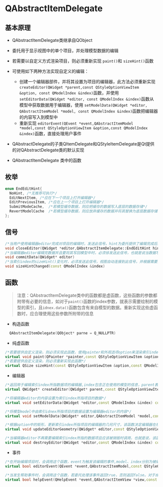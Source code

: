 # QAbstractItemDelegate

## 基本原理

* QAbstractItemDelegate类继承自QObject
* 委托用于显示视图中的单个项目，并处理模型数据的编辑
* 若需要以自定义方式渲染项目，则必须重新实现 ``paint()``和 ``sizeHint()``函数
* 可使用如下两种方法实现自定义的编辑：

  * 创建一个编辑器部件，并将其设置为项目的编辑器，此方法必须重新实现 `createEditor(QWidget *parent,const QStyleOptionViewItem &option, const QModelIndex &index)`函数，并使用 `setEditorData(QWidget *editor, const QModelIndex &index)`函数从模型中获取数据用于编辑器，使用 `setModelData(QWidget *editor, QAbstractItemModel *model, const QModelIndex &index)`函数把编辑器的内容写入到模型中
  * 重新实现 `editorEvent(QEvent *event,QAbstractItemModel *model,const QStyleOptionViewItem &option,const QModelIndex &index)`函数，直接处理用户事件
* QAbstractDelegate的子类QItemDelegate和QStyleItemDelegate是Qt提供的对QAbstractDelegate类的默认实现
* QAbstractItemDelegate 类中的函数  
  
## 枚举

```cpp
enum EndEditHint{
  NoHint, /*无推荐可执行*/
  EditNextItem, /*应在下一个项目上打开编辑器*/
  EditPreviousItem, /*应在上一个项目上打开编辑器*/
  SubmitModeCache,  /*若模型缓存数据，则应把缓存的数据写入底层的数据存储*/
  RevertModelCache  /*若模型缓存数据，则应放弃缓存的数据并将其替换为底层数据存储中的数据*/
};
```

## 信号

```cpp
/*当用户使用编辑器editor完成对项目的编辑时，发送此信号。hint为委托提供了编辑完成后影响模型和视图行为的方式，可以指示组件接下来执行什么操作*/
void closeEditor(QWidget *editor,QAbstractItemDelegate::EndEditHint hint =NoHint)
/*当编辑器editor编辑完数据并且要将其写回模型中时，必须徐发送此信号，也就是说当数据写回模型时，会发送此信号*/
void commitData(QWidget* editor)
/*当索引index的sizeHint()变化时，必须发送此信号，视图自动连接到此信号，并根据需要重新布局项目*/
void sizeHintChanged(const QModelIndex &index)
```
## 函数

> 注意：QAbstractItemDelegate类中的函数都是虚函数，这些函数的参数都附带有必要的信息，如对于`paint()`函数的index参数，就表示需要绘制的模型的索引，且`idnex.data()`函数包含有来自模型的数据。重新实现这些虚函数时，应合理使用这些参数所附带的信息

* 构造函数

```cpp
  QAbstractItemDelegate(QObject* parne = Q_NULLPTR) 
```

* 纯虚函数
  
```cpp
/*若要提供自定义渲染，则必须实现此函数，使用painter和外观选项option来渲染索引index所指的项目。若重新实现该函数,则必须实现sizeHint()函数*/
virtual void paint(QPainter *painter,const QStyleOptionViewItem &option,const QModelIndex &index) const =0;
/*若要提供自定义渲染，则必须重新实现此函数*/
virtual QSize sizeHint(const QStyleOptionViewItem &option,const QModelIndex &index) const =0;
```

* 编辑器

```cpp
/*返回用于编辑索引index所指数据项的编辑器,index包含正在使用的模型的信息，parent表示编辑器的父部件，项目选项由OPTION指定*/
virtual QWidget* createEditor(QWidget* parent,const QStyleOptionViewItem &option,const QModelIndex &index) const;

/*将编辑器editor的内容设置为索引index所指项目的数据*/
virtual void setEditorData(QWidget *editor,const QModelIndex &index) const

/*将模型model中由索引idnex所指项目的数据设置为编辑器editor的内容*/
virtual void setModelData(QWidget* editor,QAbstractItemModel *model,const QModelIndex &index) const;

/*根据option中的矩形，更新索引index所指项目的编辑器的几何尺寸，该函数决定编辑器在视图的位置和大小，因此是比较重要的，默认实现什么也不做，若要使用自定义的编辑器，则需要重新实现此函数*/
virtual void updateEditorGeometry(QWidget* editor,const QStyleOptionViewItem &option,const QModelIndex &index) const

/*当编辑器editor不再需要编辑索引index所指的数据项且应该被销毁时调用，也就是说，该函数用于销毁编辑器editor。默认行为时调用编辑器editor的QObject::deleteLater函数*/
virtual void destroyEditor(QWidget *editor,const QModelIndex &index) const

```

* 事件
  
```cpp
/*在开始编辑项目时，会调用这个函数，event为触发该编辑的事件,model、index分别为被编辑项目的模型和索引，option为渲染项目的选项。即使鼠标事件没有开始编辑该项目，也会发送给editorEvent()，比如当在2项目上按下鼠标右键视图打开一个上下文菜单时*/
virtual bool editorEvent(QEvent *event,QAbstractItemModel,const QStyleOptionViewItem &option,const QModelIndex &index)

/*当发生帮助事件时，会调用这个函数，若委托处理该事件返回true，否则返回false。对于成功处理的QEvent::ToolTip和QEvent::WhatsThis事件，根据系统的配置可能会显示相关的弹出窗口*/
virtual bool helpEvent(QHelpEvent *event,QAbstractItemView *view,const QStyleOptionViewItem &option,const QModexIndex &index)
```